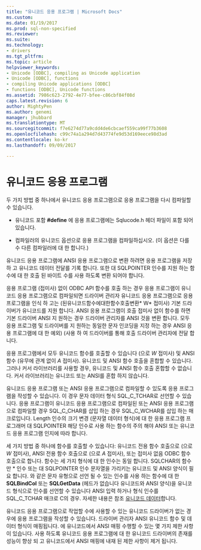 ```yaml
---
title: "유니코드 응용 프로그램 | Microsoft Docs"
ms.custom: 
ms.date: 01/19/2017
ms.prod: sql-non-specified
ms.reviewer: 
ms.suite: 
ms.technology:
- drivers
ms.tgt_pltfrm: 
ms.topic: article
helpviewer_keywords:
- Unicode [ODBC], compiling as Unicode application
- Unicode [ODBC], functions
- compiling Unicode applications [ODBC]
- functions [ODBC], Unicode functions
ms.assetid: 7986c623-2792-4e77-bfee-c86cbf84f08d
caps.latest.revision: 6
author: MightyPen
ms.author: genemi
manager: jhubbard
ms.translationtype: MT
ms.sourcegitcommit: f7e6274d77a9cdd4de6cbcaef559ca99f77b3608
ms.openlocfilehash: c99c74a1a294d7d43774fe9d53d169eece98d3ad
ms.contentlocale: ko-kr
ms.lasthandoff: 09/09/2017

---
```

# <a name="unicode-applications"></a>유니코드 응용 프로그램
두 가지 방법 중 하나에서 유니코드 응용 프로그램으로 응용 프로그램을 다시 컴파일할 수 있습니다.  
  
-   유니코드 포함 **#define** 에 응용 프로그램에는 Sqlucode.h 헤더 파일이 포함 되어 있습니다.  
  
-   컴파일러의 유니코드 옵션으로 응용 프로그램을 컴파일하십시오. (이 옵션은 다를 수 다른 컴파일러에 대 한 합니다.)  
  
 유니코드 응용 프로그램에 ANSI 응용 프로그램으로 변환 하려면 응용 프로그램을 저장 하 고 유니코드 데이터 전달를 기록 합니다. 또한 대 SQLPOINTER 인수를 지원 하는 함수에 대 한 호출 된 바이트 수를 사용 하도록 변환 되어야 합니다.  
  
 응용 프로그램 (접미사) 없이 ODBC API 함수를 호출 하는 경우 응용 프로그램이 유니코드 응용 프로그램으로 컴파일되면 드라이버 관리자 유니코드 응용 프로그램으로 응용 프로그램을 인식 하 고는 (된유니코드함수에대한함수호출변환* W* 접미사) 기본 드라이버가 유니코드를 지원 합니다. ANSI 응용 프로그램이 호출 접미사 없이 함수를 하면 기본 드라이버 ANSI 지 원하는 경우 드라이버 관리자를 ANSI 것을 변환 합니다. 모두 응용 프로그램 및 드라이버를 지 원하는 동일한 문자 인코딩을 지정 하는 경우 ANSI 응용 프로그램에 대 한 예외) (사용 하 여 드라이버를 통해 호출 드라이버 관리자에 전달 합니다.  
  
 응용 프로그램에서 모두 유니코드 함수를 호출할 수 있습니다 (으로 *W* 접미사) 및 ANSI 함수 (유무에 관계 없이 *A* 접미사). 유니코드 및 ANSI 함수 호출을 혼합할 수 있습니다. 그러나 커서 라이브러리를 사용할 경우, 유니코드 및 ANSI 함수 호출 혼합할 수 없습니다. 커서 라이브러리는 유니코드 또는 ANSI를 혼합 하지 않습니다.  
  
 유니코드 응용 프로그램 또는 ANSI 응용 프로그램으로 컴파일할 수 있도록 응용 프로그램을 작성할 수 있습니다. 이 경우 문자 데이터 형식 SQL_C_TCHAR로 선언할 수 있습니다. 응용 프로그램이 유니코드 응용 프로그램으로 컴파일된 또는 ANSI 응용 프로그램으로 컴파일할 경우 SQL_C_CHAR를 삽입 하는 경우 SQL_C_WCHAR를 삽입 하는 매크로입니다. Length 인수의 크기 변경 (문자열 데이터 형식)에 대 한 응용 프로그램 프로그래머 대 SQLPOINTER 해당 인수로 사용 하는 함수의 주의 해야 ANSI 또는 유니코드 응용 프로그램 인지에 따라 합니다.  
  
 세 가지 방법 중 하나에 함수를 호출할 수 있습니다: 유니코드 전용 함수 호출으로 (으로 *W* 접미사), ANSI 전용 함수 호출으로 (으로 *A* 접미사), 또는 접미사 없음 ODBC 함수 호출으로 합니다. 함수는 세 가지 형식에 대 한 인수는 동일 합니다. SQLCHAR의 함수만 \* 인수 또는 대 SQLPOINTER 인수 문자열을 가리키는 유니코드 및 ANSI 양식이 필요 합니다. 와 같은 문자 유형으로 선언 될 수 있는 인수를 사용 하는 함수에 대 한 **SQLBindCol** 또는 **SQLGetData** (헤드가 없습니다 유니코드와 ANSI 양식)을 유니코드 형식으로 인수를 선언할 수 있습니다 ANSI 입력 하거나 형식 인수를 SQL_C_TCHAR 매크로 C의 경우. 자세한 내용은 참조 [유니코드 데이터](../../../odbc/reference/develop-app/unicode-data.md)합니다.  
  
 유니코드 응용 프로그램으로 작업할 수에 사용할 수 있는 유니코드 드라이버가 없는 경우에 응용 프로그램을 작성할 수 있습니다. 드라이버 관리자 ANSI 유니코드 함수 및 데이터 형식이 매핑됩니다. 에 유니코드에서 ANSI 매핑 수행할 수 있는 몇 가지 제한 사항이 있습니다. 사용 하도록 유니코드 응용 프로그램에 대 한 유니코드 드라이버의 존재를 성능이 향상 되 고 유니코드에서 ANSI 매핑에 내재 된 제한 사항이 제거 됩니다.
